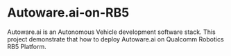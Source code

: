 # Autoware.ai-on-RB5
Autoware.ai is an Autonomous Vehicle development software stack. This project demonstrate that how to deploy Autoware.ai on Qualcomm Robotics RB5 Platform. 

